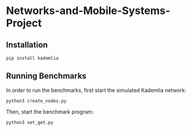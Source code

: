 # Networks-and-Mobile-Systems-Project

## Installation
```
pip install kademlia
```

## Running Benchmarks
In order to run the benchmarks, first start the simulated Kademlia network: 
```
python3 create_nodes.py
```

Then, start the benchmark program: 
```
python3 set_get.py 
```